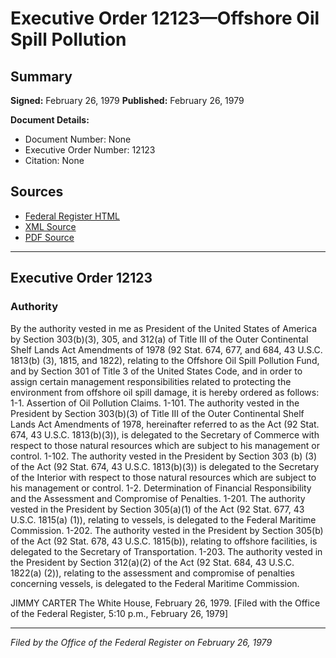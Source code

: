 # Executive Order 12123—Offshore Oil Spill Pollution

## Summary

**Signed:** February 26, 1979
**Published:** February 26, 1979

**Document Details:**
- Document Number: None
- Executive Order Number: 12123
- Citation: None

## Sources
- [Federal Register HTML](https://www.presidency.ucsb.edu/documents/executive-order-12123-offshore-oil-spill-pollution)
- [XML Source](None)
- [PDF Source](None)

---

## Executive Order 12123

### Authority

By the authority vested in me as President of the United States of America by Section 303(b)(3), 305, and 312(a) of Title III of the Outer Continental Shelf Lands Act Amendments of 1978 (92 Stat. 674, 677, and 684, 43 U.S.C. 1813(b) (3), 1815, and 1822), relating to the Offshore Oil Spill Pollution Fund, and by Section 301 of Title 3 of the United States Code, and in order to assign certain management responsibilities related to protecting the environment from offshore oil spill damage, it is hereby ordered as follows:
1-1. Assertion of Oil Pollution Claims.
1-101. The authority vested in the President by Section 303(b)(3) of Title III of the Outer Continental Shelf Lands Act Amendments of 1978, hereinafter referred to as the Act (92 Stat. 674, 43 U.S.C. 1813(b)(3)), is delegated to the Secretary of Commerce with respect to those natural resources which are subject to his management or control.
1-102. The authority vested in the President by Section 303 (b) (3) of the Act (92 Stat. 674, 43 U.S.C. 1813(b)(3)) is delegated to the Secretary of the Interior with respect to those natural resources which are subject to his management or control.
1-2. Determination of Financial Responsibility and the Assessment and Compromise of Penalties.
1-201. The authority vested in the President by Section 305(a)(1) of the Act (92 Stat. 677, 43 U.S.C. 1815(a) (1)), relating to vessels, is delegated to the Federal Maritime Commission.
1-202. The authority vested in the President by Section 305(b) of the Act (92 Stat. 678, 43 U.S.C. 1815(b)), relating to offshore facilities, is delegated to the Secretary of Transportation.
1-203. The authority vested in the President by Section 312(a)(2) of the Act (92 Stat. 684, 43 U.S.C. 1822(a) (2)), relating to the assessment and compromise of penalties concerning vessels, is delegated to the Federal Maritime Commission.

JIMMY CARTER
The White House,
February 26, 1979.
[Filed with the Office of the Federal Register, 5:10 p.m., February 26, 1979]

---

*Filed by the Office of the Federal Register on February 26, 1979*
